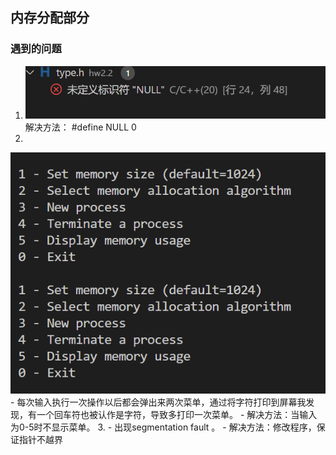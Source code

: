 ## 内存分配部分
### 遇到的问题
1. 
    ![probelm1](images/problem1.png)
    解决方法： #define NULL 0
2. 
![problem2](images/problem2.png)
    - 每次输入执行一次操作以后都会弹出来两次菜单，通过将字符打印到屏幕我发现，有一个回车符也被认作是字符，导致多打印一次菜单。
    - 解决方法：当输入为0-5时不显示菜单。
3. - 出现segmentation fault 。
    - 解决方法：修改程序，保证指针不越界